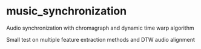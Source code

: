 # music_synchronization
Audio synchronization with chromagraph and dynamic time warp algorithm

Small test on multiple feature extraction methods and DTW audio alignment
